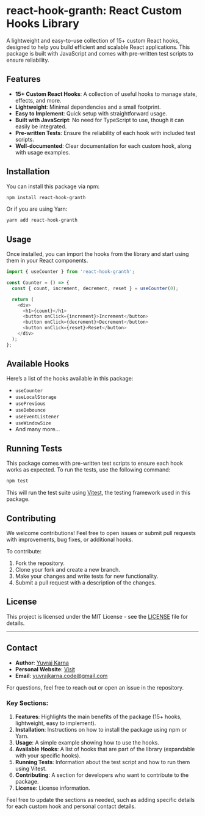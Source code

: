 # react-hook-granth: React Custom Hooks Library

A lightweight and easy-to-use collection of 15+ custom React hooks, designed to help you build efficient and scalable React applications. This package is built with JavaScript and comes with pre-written test scripts to ensure reliability.

## Features

- **15+ Custom React Hooks**: A collection of useful hooks to manage state, effects, and more.
- **Lightweight**: Minimal dependencies and a small footprint.
- **Easy to Implement**: Quick setup with straightforward usage.
- **Built with JavaScript**: No need for TypeScript to use, though it can easily be integrated.
- **Pre-written Tests**: Ensure the reliability of each hook with included test scripts.
- **Well-documented**: Clear documentation for each custom hook, along with usage examples.

## Installation

You can install this package via npm:

```bash
npm install react-hook-granth

```

Or if you are using Yarn:

```bash
yarn add react-hook-granth
```

## Usage

Once installed, you can import the hooks from the library and start using them in your React components.

```js
import { useCounter } from 'react-hook-granth';

const Counter = () => {
  const { count, increment, decrement, reset } = useCounter(0);

  return (
    <div>
      <h1>{count}</h1>
      <button onClick={increment}>Increment</button>
      <button onClick={decrement}>Decrement</button>
      <button onClick={reset}>Reset</button>
    </div>
  );
};
```

## Available Hooks

Here’s a list of the hooks available in this package:

- `useCounter`
- `useLocalStorage`
- `usePrevious`
- `useDebounce`
- `useEventListener`
- `useWindowSize`
- And many more...

## Running Tests

This package comes with pre-written test scripts to ensure each hook works as expected. To run the tests, use the following command:

```bash
npm test
```

This will run the test suite using [Vitest](https://vitest.dev/), the testing framework used in this package.

## Contributing

We welcome contributions! Feel free to open issues or submit pull requests with improvements, bug fixes, or additional hooks.

To contribute:

1. Fork the repository.
2. Clone your fork and create a new branch.
3. Make your changes and write tests for new functionality.
4. Submit a pull request with a description of the changes.

## License

This project is licensed under the MIT License - see the [LICENSE](LICENSE) file for details.

---

## Contact

- **Author**: [Yuvraj Karna](https://linkedin.com/in/yuvrajkarna27)
- **Personal Website**: [Visit](https://yuvraj-karna.vercel.app)
- **Email**: yuvrajkarna.code@gmail.com

For questions, feel free to reach out or open an issue in the repository.

### Key Sections:

1. **Features**: Highlights the main benefits of the package (15+ hooks, lightweight, easy to implement).
2. **Installation**: Instructions on how to install the package using npm or Yarn.
3. **Usage**: A simple example showing how to use the hooks.
4. **Available Hooks**: A list of hooks that are part of the library (expandable with your specific hooks).
5. **Running Tests**: Information about the test script and how to run them using Vitest.
6. **Contributing**: A section for developers who want to contribute to the package.
7. **License**: License information.

Feel free to update the sections as needed, such as adding specific details for each custom hook and personal contact details.

```